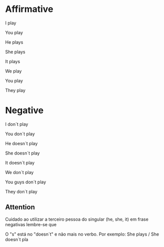 # Affirmative

I play

You play

He plays

She plays

It plays

We play

You play

They play

# Negative

I don´t play

You don´t play

He doesn´t play

She doesn´t play

It doesn´t play

We don´t play

You guys don´t play

They don´t play


## Attention

Cuidado ao utilizar a terceiro pessoa do singular (he, she, it) em frase negativas lembre-se que

O "s" está no "doesn´t" e não mais no verbo. Por exemplo: She plays / She doesn´t pla